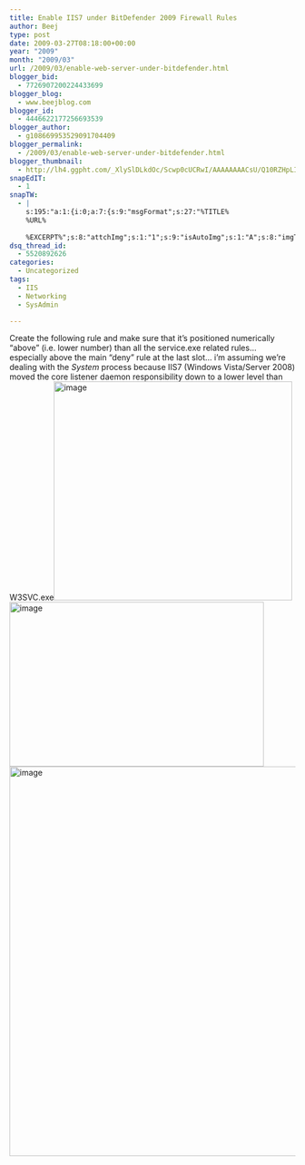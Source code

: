 ```yaml
---
title: Enable IIS7 under BitDefender 2009 Firewall Rules
author: Beej
type: post
date: 2009-03-27T08:18:00+00:00
year: "2009"
month: "2009/03"
url: /2009/03/enable-web-server-under-bitdefender.html
blogger_bid:
  - 7726907200224433699
blogger_blog:
  - www.beejblog.com
blogger_id:
  - 4446622177256693539
blogger_author:
  - g108669953529091704409
blogger_permalink:
  - /2009/03/enable-web-server-under-bitdefender.html
blogger_thumbnail:
  - http://lh4.ggpht.com/_XlySlDLkdOc/Scwp0cUCRwI/AAAAAAAACsU/Q10RZHpLIJ0/image_thumb%5B18%5D.png?imgmax=800
snapEdIT:
  - 1
snapTW:
  - |
    s:195:"a:1:{i:0;a:7:{s:9:"msgFormat";s:27:"%TITLE%
    %URL%
    
    %EXCERPT%";s:8:"attchImg";s:1:"1";s:9:"isAutoImg";s:1:"A";s:8:"imgToUse";s:0:"";s:9:"isAutoURL";s:1:"A";s:8:"urlToUse";s:0:"";s:2:"do";i:0;}}";
dsq_thread_id:
  - 5520892626
categories:
  - Uncategorized
tags:
  - IIS
  - Networking
  - SysAdmin

---
```

Create the following rule and make sure that it’s positioned numerically “above” (i.e. lower number) than all the service.exe related rules… especially above the main “deny” rule at the last slot… i’m assuming we’re dealing with the _System_ process because IIS7 (Windows Vista/Server 2008) moved the core listener daemon responsibility down to a lower level than W3SVC.exe[<img title="image" style="border-top-width: 0px; display: inline; border-left-width: 0px; border-bottom-width: 0px; border-right-width: 0px" height="386" alt="image" src="http://lh4.ggpht.com/_XlySlDLkdOc/Scwp0cUCRwI/AAAAAAAACsU/Q10RZHpLIJ0/image_thumb%5B18%5D.png?imgmax=800" width="420" border="0" />][1]&#160; [<img title="image" style="border-top-width: 0px; display: inline; border-left-width: 0px; border-bottom-width: 0px; border-right-width: 0px" height="290" alt="image" src="http://lh6.ggpht.com/_XlySlDLkdOc/Scwp1YZgOqI/AAAAAAAACsc/aRNNlY23vko/image_thumb%5B19%5D.png?imgmax=800" width="448" border="0" />][2] [<img title="image" style="border-top-width: 0px; display: inline; border-left-width: 0px; border-bottom-width: 0px; border-right-width: 0px" height="687" alt="image" src="http://lh5.ggpht.com/_XlySlDLkdOc/ScwpVm8-oWI/AAAAAAAACsM/KZheGTmzUU8/image_thumb%5B13%5D.png?imgmax=800" width="928" border="0" />][3]

 [1]: http://lh3.ggpht.com/_XlySlDLkdOc/Scwpz4YHCwI/AAAAAAAACsQ/3nrHJoM7TTM/s1600-h/image%5B28%5D.png
 [2]: http://lh4.ggpht.com/_XlySlDLkdOc/Scwp0408htI/AAAAAAAACsY/1c9MicSpne8/s1600-h/image%5B29%5D.png
 [3]: http://lh3.ggpht.com/_XlySlDLkdOc/ScwpUYepC8I/AAAAAAAACsI/ckMPFGQKp4Q/s1600-h/image%5B19%5D.png
